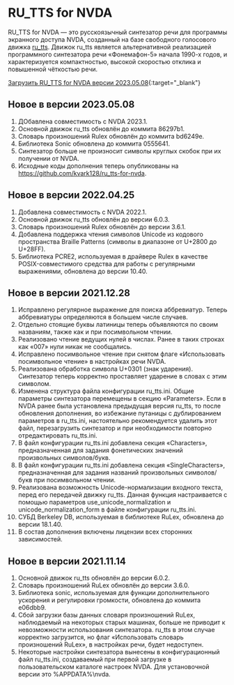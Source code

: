 # RU_TTS for NVDA

RU_TTS for NVDA — это русскоязычный синтезатор речи для программы экранного доступа NVDA, созданный на базе свободного голосового движка [ru_tts](https://github.com/poretsky/ru_tts).
Движок ru_tts является альтернативной реализацией программного синтезатора речи «Фонемафон-5» начала 1990-х годов, и характеризуется компактностью, высокой скоростью отклика и повышенной чёткостью речи.

[Загрузить RU_TTS for NVDA версии 2023.05.08](https://github.com/kvark128/ru_tts-for-nvda/releases/download/v2023.05.08/ru_tts-2023.05.08.nvda-addon){:target="_blank"}

## Новое в версии 2023.05.08
1. ДОбавлена совместимость с NVDA 2023.1.
2. Основной движок ru_tts обновлён до коммита 86297b1.
3. Словарь произношений Rulex обновлён до коммита bd6249e.
4. Библиотека Sonic обновлена до коммита 0555641.
5. Синтезатор больше не произносит символы круглых скобок при их получении от NVDA.
6. Исходные коды дополнения теперь опубликованы на <https://github.com/kvark128/ru_tts-for-nvda>.

## Новое в версии 2022.04.25
1. Добавлена совместимость с NVDA 2022.1.
2. Основной движок ru_tts обновлён до версии 6.0.3.
3. Словарь произношений Rulex обновлён до версии 3.6.1.
4. Добавлена поддержка чтения символов Unicode из кодового пространства Braille Patterns (символы в диапазоне от U+2800 до U+28FF).
5. Библиотека PCRE2, используемая в драйвере Rulex в качестве POSIX-совместимого средства для работы с регулярными выражениями, обновлена до версии 10.40.

## Новое в версии 2021.12.28
1. Исправлено регулярное выражение для поиска аббревиатур. Теперь аббревиатуры определяются в большем числе случаев.
2. Отдельно стоящие буквы латиницы теперь объявляются по своим названиям, также как и при посимвольном чтении.
3. Реализовано чтение ведущих нулей в числах. Ранее в таких строках как «007» нули никак не сообщались.
4. Исправлено посимвольное чтение при снятом флаге «Использовать посимвольное чтение» в настройках речи NVDA.
5. Реализована обработка символа U+0301 (знак ударения). Синтезатор теперь корректно проставляет ударение в словах с этим символом.
6. Изменена структура файла конфигурации ru_tts.ini. Общие параметры синтезатора перемещены в секцию «Parameters».
Если в NVDA ранее была установлена предыдущая версия ru_tts, то после обновления дополнения, во избежание путаницы с дублированием параметров в ru_tts.ini, настоятельно рекомендуется удалить этот файл, перезагрузить синтезатор и при необходимости повторно отредактировать ru_tts.ini.
7. В файл конфигурации ru_tts.ini добавлена секция «Characters», предназначенная для задания фонетических значений произвольных символов/букв.
8. В файл конфигурации ru_tts.ini добавлена секция «SingleCharacters», предназначенная для задания названий произвольных символов/букв при посимвольном чтении.
9. Реализована возможность Unicode-нормализации входного текста, перед его передачей движку ru_tts. Данная функция настраивается с помощью параметров use_unicode_normalization и unicode_normalization_form в файле конфигурации ru_tts.ini.
10. СУБД Berkeley DB, используемая в библиотеке RuLex, обновлена до версии 18.1.40.
11. В состав дополнения включены лицензии всех сторонних зависимостей.

## Новое в версии 2021.11.14
1. Основной движок ru_tts обновлён до версии 6.0.2.
2. Словарь произношений RuLex обновлён до версии 3.6.0.
3. Библиотека sonic, используемая для функции дополнительного ускорения и регулировки громкости, обновлена до коммита e06dbb9.
4. Сбой загрузки базы данных словаря произношений RuLex, наблюдаемый на некоторых старых машинах, больше не приводит к невозможности использования синтезатора. ru_tts в этом случае корректно загрузится, но флаг «Использовать словарь произношений RuLex», в настройках речи, будет недоступен.
5. Некоторые настройки синтезатора вынесены в конфигурационный файл ru_tts.ini, создаваемый при первой загрузке в пользовательском каталоге настроек NVDA. Для установочной версии это %APPDATA%\nvda.
